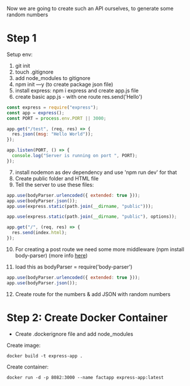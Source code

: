 Now we are going to create such an API ourselves, to generate some random numbers

# Step 1

Setup env:

1. git init
2. touch .gitignore
3. add node_modules to gitignore
4. npm init —y (to create package json file)
5. install express: npm i express and create app.js file
6. create basic app.js - with one route res.send('Hello')

```jsx
const express = require("express");
const app = express();
const PORT = process.env.PORT || 3000;

app.get("/test", (req, res) => {
  res.json((msg: "Hello World"));
});

app.listen(PORT, () => {
  console.log("Server is running on port ", PORT);
});
```

7. install nodemon as dev dependency and use 'npm run dev' for that
8. Create public folder and HTML file
9. Tell the server to use these files:

```jsx
app.use(bodyParser.urlencoded({ extended: true }));
app.use(bodyParser.json());
app.use(express.static(path.join(__dirname, "public")));
```

```jsx
app.use(express.static(path.join(__dirname, "public"), options));

app.get("/", (req, res) => {
  res.send(index.html);
});
```

10. For creating a post route we need some more middleware (npm install body-parser) (more info [here](https://stackabuse.com/get-http-post-body-in-express-js/))

11. load this as bodyParser = require('body-parser')

```jsx
app.use(bodyParser.urlencoded({ extended: true }));
app.use(bodyParser.json());
```

12. Create route for the numbers & add JSON with random numbers

# Step 2: Create Docker Container

- Create .dockerignore file and add node_modules

Create image:

```
docker build -t express-app .
```

Create container:

```
docker run -d -p 8082:3000 --name factapp express-app:latest
```
